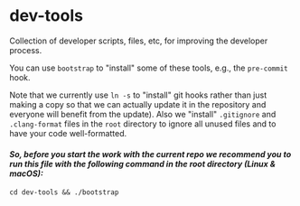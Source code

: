 # dev-tools

Collection of developer scripts, files, etc, for improving the developer process.

You can use `bootstrap` to "install" some of these tools, e.g., the `pre-commit` hook.

Note that we currently use `ln -s` to "install" git hooks rather than just making a copy so that we can actually update it in the repository and everyone will benefit from the update).
Also we "install" `.gitignore` and `.clang-format` files in the `root` directory to ignore all unused files and to have your code well-formatted.

#### ***So, before you start the work with the current repo we recommend you to run this file with the following command in the root directory (Linux & macOS):***

```
cd dev-tools && ./bootstrap
```